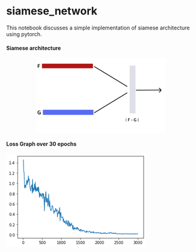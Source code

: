 # siamese_network
This notebook discusses a simple implementation of siamese architecture using pytorch.

#### Siamese architecture
<p align="center"><img src="images/model.png" height="200px" align="center"></p>

#### Loss Graph over 30 epochs
<img src="images/Unknown-10.png" align="center" bgcolor="white">
